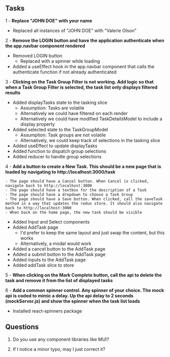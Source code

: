 ## Tasks
1 - **Replace "JOHN DOE" with your name**
- Replaced all instances of "JOHN DOE" with "Valerie Olson"

2 - **Remove the LOGIN button and have the application authenticate when the app.navbar component rendered**
- Removed LOGIN button
  - Replaced with a spinner while loading
- Added a useEffect hook in the app.navbar component that calls the authenticate function if not already authenticated

3 - **Clicking on the Task Group Filter is not working. Add logic so that when a Task Group Filter is selected, the task list only displays filtered results**
- Added displayTasks state to the tasking slice
  - Assumption: Tasks are volatile
  - Alternatively we could have filtered on each render
  - Alternatively we could have modified TaskDetailsModel to include a display property
- Added selected state to the TaskGroupModel
  - Assumption: Task groups are not volatile
  - Alternatively, we could keep track of selections in the tasking slice
- Added useEffect to update displayTasks
- Added function to dispatch group selections
- Added reducer to handle group selections

4 - **Add a button to create a New Task. This should be a new page that is loaded by navigating to http://localhost:3000/task**

    - The page should have a Cancel button. When Cancel is clicked, navigate back to http://localhost:3000
    - The page should have a textbox for the description of a Task
    - The page should have a dropdown to choose a Task Group
    - The page should have a Save button. When clicked, call the saveTask method in a way that updates the redux store. It should also navigate back to http://localhost:3000
    - When back on the home page, the new task should be visible

- Added Input and Select components
- Added AddTask page
  - I'd prefer to keep the same layout and just swap the content, but this works
  - Alternatively, a modal would work
- Added a cancel button to the AddTask page
- Added a submit button to the AddTask page
- Added inputs to the AddTask page
- Added addTask slice to store

5 - **When clicking on the Mark Complete button, call the api to delete the task and remove it from the list of displayed tasks**

6 - **Add a common spinner control. Any spinner of your choice. The mock api is coded to mimic a delay. Up the api delay to 2 seconds (mockServer.js) and show the spinner when the task list loads**
  - Installed react-spinners package

## Questions
1. Do you use any component libraries like MUI?

2. If I notice a minor typo, may I just correct it?